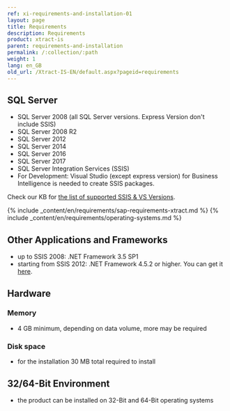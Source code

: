 ```yaml
---
ref: xi-requirements-and-installation-01
layout: page
title: Requirements
description: Requirements
product: xtract-is
parent: requirements-and-installation
permalink: /:collection/:path
weight: 1
lang: en_GB
old_url: /Xtract-IS-EN/default.aspx?pageid=requirements
---
```

## SQL Server<br/> 	
- SQL Server 2008 (all SQL Server versions. Express Version don't include SSIS)
- SQL Server 2008 R2
- SQL Server 2012
- SQL Server 2014
- SQL Server 2016
- SQL Server 2017
- SQL Server Integration Services (SSIS)
- For Development: Visual Studio (except express version) for Business Intelligence is needed to create SSIS packages.

Check our KB for [the list of supported SSIS & VS Versions](https://kb.theobald-software.com/xtract-is/list-of-the-ssisvs-versions-supported-by-xtract-is). 

{% include _content/en/requirements/sap-requirements-xtract.md %}
{% include _content/en/requirements/operating-systems.md %}

## Other Applications and Frameworks<br/> 	
- up to SSIS 2008: .NET Framework 3.5 SP1
- starting from SSIS 2012: .NET Framework 4.5.2 or higher. You can get it [here](https://www.microsoft.com/en-us/download/details.aspx?id=42643).

## Hardware <br/>
### Memory<br/> 	
- 4 GB minimum, depending on data volume, more may be required

### Disk space<br/> 	
- for the installation 30 MB total required to install

## 32/64-Bit Environment<br/> 	
- the product can be installed on 32-Bit and 64-Bit operating systems
